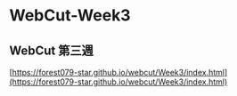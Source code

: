 # WebCut-Week3
 WebCut 第三週
--- 
[https://forest079-star.github.io/webcut/Week3/index.html](https://forest079-star.github.io/webcut/Week3/index.html)